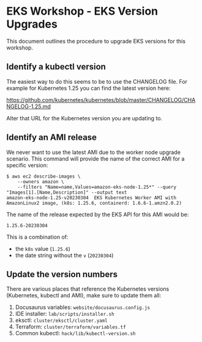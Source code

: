 # EKS Workshop - EKS Version Upgrades

This document outlines the procedure to upgrade EKS versions for this workshop.

## Identify a kubectl version

The easiest way to do this seems to be to use the CHANGELOG file. For example for Kubernetes 1.25 you can find the latest version here:

https://github.com/kubernetes/kubernetes/blob/master/CHANGELOG/CHANGELOG-1.25.md

Alter that URL for the Kubernetes version you are updating to.

## Identify an AMI release

We never want to use the latest AMI due to the worker node upgrade scenario. This command will provide the name of the correct AMI for a specific version:

```
$ aws ec2 describe-images \
    --owners amazon \
    --filters "Name=name,Values=amazon-eks-node-1.25*" --query "Images[1].[Name,Description]" --output text
amazon-eks-node-1.25-v20230304  EKS Kubernetes Worker AMI with AmazonLinux2 image, (k8s: 1.25.6, containerd: 1.6.6-1.amzn2.0.2)
```

The name of the release expected by the EKS API for this AMI would be:

```
1.25.6-20230304
```

This is a combination of:
- the `k8s` value (`1.25.6`)
- the date string without the `v` (`20230304`)

## Update the version numbers

There are various places that reference the Kubernetes versions (Kubernetes, kubectl and AMI), make sure to update them all:

1. Docusaurus variables: `website/docusaurus.config.js`
1. IDE installer: `lab/scripts/installer.sh`
1. eksctl: `cluster/eksctl/cluster.yaml`
1. Terraform: `cluster/terraform/variables.tf`
1. Common kubectl: `hack/lib/kubectl-version.sh`